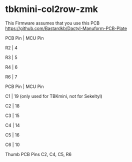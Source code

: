 # tbkmini-col2row-zmk

This Firmware assumes that you use this PCB https://github.com/Bastardkb/Dactyl-Manuform-PCB-Plate

PCB Pin | MCU Pin

R2      | 4

R3      | 5

R4      | 6

R6      | 7

PCB Pin | MCU Pin

C1      | 19 (only used for TBKmini, not for Sekeltyl)

C2      | 18

C3      | 15

C4      | 14

C5      | 16

C6      | 10

Thumb PCB Pins
C2, C4, C5, R6
